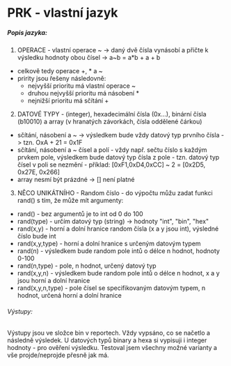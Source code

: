 # PRK - vlastní jazyk

##### Popis jazyka:

1. OPERACE - vlastní operace ~ -> daný dvě čísla vynásobí a přičte k výsledku hodnoty obou čísel -> a~b = a*b + a + b
- celkově tedy operace +, * a ~
- pririty jsou řešeny následovně:
	- nejvyšší prioritu má vlastní operace ~
	- druhou nejvyšší prioritu má násobení *
	- nejnižší prioritu má sčítání +


2. DATOVÉ TYPY - (integer), hexadecimální čísla (0x...), binární čísla (b10010) a array (v hranatých závorkách, čísla oddělené čárkou)
- sčítání, násobení a ~ -> výsledkem bude vždy datový typ prvního čísla -> tzn. OxA + 21 = 0x1F
- sčítání, násobení a ~ čísel a polí - vždy např. sečtu číslo s každým prvkem pole, výsledkem bude datový typ čísla z pole - tzn. datový typ čísel v poli se nezmění - příklad: [0xF1,0xD4,0xCC] ~ 2 = [0x2D5, 0x27E, 0x266]
- array nesmí být prázdné -> [] není platné

3. NĚCO UNIKÁTNÍHO - Random číslo - do výpočtu můžu zadat funkci rand() s tím, že může mít argumenty:

- rand() - bez argumentů je to int od 0 do 100
- rand(type) - určím datový typ (string) -> hodnoty "int", "bin", "hex"
- rand(x,y) - horní a dolní hranice random čísla (x a y jsou int), výsledné číslo bude int
- rand(x,y,type) - horní a dolní hranice s určeným datovým typem
- rand(n) - výsledkem bude random pole intů o délce n hodnot, hodnoty 0-100
- rand(n,type) - pole, n hodnot, určený datový typ
- rand(x,y,n) - výsledkem bude random pole intů o délce n hodnot, x a y jsou horní a dolní hranice
- rand(x,y,n,type) - pole čísel se specifikovaným datovým typem, n hodnot, určená horní a dolní hranice


###### Výstupy:

Výstupy jsou ve složce bin v reportech. Vždy vypsáno, co se načetlo a následně výsledek. U datových typů binary a hexa si vypisuji i integer hodnoty - pro ověření výsledku. Testoval jsem všechny možné varianty a vše projde/neprojde přesně jak má.